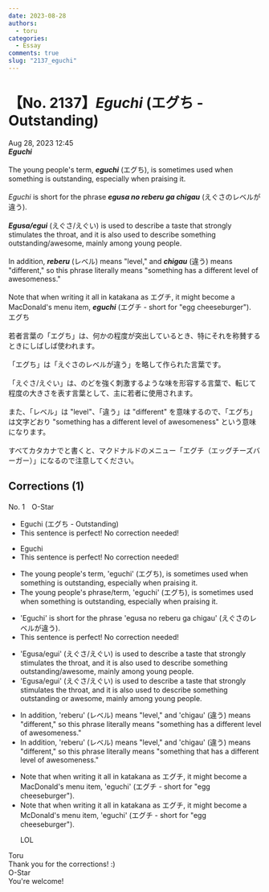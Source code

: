 ```yaml
---
date: 2023-08-28
authors:
  - toru
categories:
  - Essay
comments: true
slug: "2137_eguchi"
---
```


# 【No. 2137】<strong><em>Eguchi</em></strong> (エグち - Outstanding)
<div class="date">Aug 28, 2023 12:45</div>
<div id="post"><div id="body_show_ori">
<strong><em>Eguchi</em></strong><br/><br/>The young people's term, <strong><em>eguchi</em></strong> (エグち), is sometimes used when something is outstanding, especially when praising it.<br/><br/><em>Eguchi</em> is short for the phrase <strong><em>egusa no reberu ga chigau</em></strong> (えぐさのレベルが違う).<br/><br/><strong><em>Egusa/egui</em></strong> (えぐさ/えぐい) is used to describe a taste that strongly stimulates the throat, and it is also used to describe something outstanding/awesome, mainly among young people.<br/><br/>In addition, <strong><em>reberu</em></strong> (レベル) means "level," and <strong><em>chigau</em></strong> (違う) means "different," so this phrase literally means "something has a different level of awesomeness."<br/><br/>Note that when writing it all in katakana as エグチ, it might become a MacDonald's menu item, <strong><em>eguchi</em></strong> (エグチ - short for "egg cheeseburger").
</div></div>

<!-- more -->

<div id="post_ja"><div id="body_show_mo">
エグち<br/><br/>若者言葉の「エグち」は、何かの程度が突出しているとき、特にそれを称賛するときにしばしば使われます。<br/><br/>「エグち」は「えぐさのレベルが違う」を略して作られた言葉です。<br/><br/>「えぐさ/えぐい」は、のどを強く刺激するような味を形容する言葉で、転じて程度の大きさを表す言葉として、主に若者に使用されます。<br/><br/>また、「レベル」は "level"、「違う」は "different" を意味するので、「エグち」は文字どおり "something has a different level of awesomeness" という意味になります。<br/><br/>すべてカタカナでと書くと、マクドナルドのメニュー「エグチ（エッグチーズバーガー）」になるので注意してください。
</div></div>

## Corrections (1)
<div id="block"><div class="first_name"> No. 1　<span class="just_name">O-Star</span></div><div id="block2">
<ul class="correction_field">
<li class="incorrect">Eguchi (エグち - Outstanding)</li>
<li class="corrected perfect">This sentence is perfect! No correction needed!</li>
</ul>
<ul class="correction_field">
<li class="incorrect">Eguchi</li>
<li class="corrected perfect">This sentence is perfect! No correction needed!</li>
</ul>
<ul class="correction_field">
<li class="incorrect">The young people's term, 'eguchi' (エグち), is sometimes used when something is outstanding, especially when praising it.</li>
<li class="corrected correct">
The young people's <span class="f_blue">phrase/term</span>, 'eguchi' (エグち), is sometimes used when something is outstanding, especially when praising it.
</li>
</ul>
<ul class="correction_field">
<li class="incorrect">'Eguchi' is short for the phrase 'egusa no reberu ga chigau' (えぐさのレベルが違う).</li>
<li class="corrected perfect">This sentence is perfect! No correction needed!</li>
</ul>
<ul class="correction_field">
<li class="incorrect">'Egusa/egui' (えぐさ/えぐい) is used to describe a taste that strongly stimulates the throat, and it is also used to describe something outstanding/awesome, mainly among young people.</li>
<li class="corrected correct">
'Egusa/egui' (えぐさ/えぐい) is used to describe a taste that strongly stimulates the throat, and it is also used to describe something outstanding <span class="f_bold">or </span>awesome, mainly among young people.
</li>
</ul>
<ul class="correction_field">
<li class="incorrect">In addition, 'reberu' (レベル) means "level," and 'chigau' (違う) means "different," so this phrase literally means "something has a different level of awesomeness."</li>
<li class="corrected correct">
In addition, 'reberu' (レベル) means "level," and 'chigau' (違う) means "different," so this phrase literally means "something <span class="f_bold">that </span>has a different level of awesomeness."
</li>
</ul>
<ul class="correction_field">
<li class="incorrect">Note that when writing it all in katakana as エグチ, it might become a MacDonald's menu item, 'eguchi' (エグチ - short for "egg cheeseburger").</li>
<li class="corrected correct">
Note that when writing it all in katakana as エグチ, it might become a <span class="f_bold">McDonald's </span>menu item, 'eguchi' (エグチ - short for "egg cheeseburger").
<p class="correction_comment">LOL</p>
</li>
</ul>
</div><div class="name"><span class="just_name">Toru</span><br>
Thank you for the corrections! :)
</div>
<div class="name"><span class="just_name">O-Star</span><br>
You're welcome!
</div>
</div>
